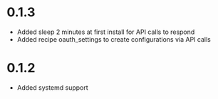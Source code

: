 # 0.1.3
- Added sleep 2 minutes at first install for API calls to respond
- Added recipe oauth_settings to create configurations via API calls

# 0.1.2
- Added systemd support